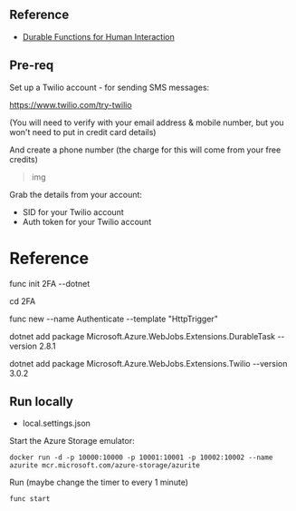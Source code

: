 

## Reference

- [Durable Functions for Human Interaction](https://learn.microsoft.com/en-us/azure/azure-functions/durable/durable-functions-overview?tabs=csharp#human)


## Pre-req

Set up a Twilio account - for sending SMS messages:

https://www.twilio.com/try-twilio

(You will need to verify with your email address & mobile number, but you won't need to put in credit card details)

And create a phone number (the charge for this will come from your free credits)

> img

Grab the details from your account:

- SID for your Twilio account
- Auth token for your Twilio account



# Reference



func init 2FA --dotnet 

cd 2FA

func new --name Authenticate --template "HttpTrigger"

dotnet add package Microsoft.Azure.WebJobs.Extensions.DurableTask --version 2.8.1

dotnet add package  Microsoft.Azure.WebJobs.Extensions.Twilio --version 3.0.2


## Run locally

- local.settings.json

Start the Azure Storage emulator:

```
docker run -d -p 10000:10000 -p 10001:10001 -p 10002:10002 --name azurite mcr.microsoft.com/azure-storage/azurite
```

Run (maybe change the timer to every 1 minute)

```
func start
```

